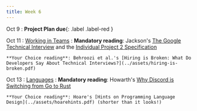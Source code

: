 ```yaml
---
title: Week 6
---
```


Oct 9
 : **Project Plan due**{: .label .label-red } 

Oct 11
: [Working in Teams](../assets/lecture-06-teams.pdf)
  : **Mandatory reading**: Jackson's [The Google Technical Interview](../assets/googleinterview.pdf) and the [Individual Project 2 Specification](../projects/ip2.html)
  
    **Your Choice reading**: Behroozi et al.'s [Hiring is Broken: What Do Developers Say About Technical Interviews?](../assets/hiring-is-broken.pdf)

Oct 13
: [Languages](../assets/lecture-12-languages.pdf)
  : **Mandatory reading**: Howarth's [Why Discord is Switching from Go to Rust](https://discord.com/blog/why-discord-is-switching-from-go-to-rust)

    **Your Choice reading**: Hoare's [Hints on Programming Language Design](../assets/hoarehints.pdf) (shorter than it looks!)


